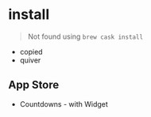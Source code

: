 # install

> Not found using `brew cask install`

- copied
- quiver

## App Store

- Countdowns - with Widget
